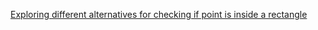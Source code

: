 [Exploring different alternatives for checking if point is inside a rectangle](https://github.com/manchuran/isPointInRectangle)
